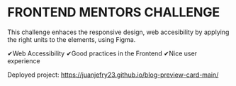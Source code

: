 # FRONTEND MENTORS CHALLENGE

This challenge enhaces the responsive design, web accesibility by applying the right units to the 
elements, using Figma.

✔Web Accessibility
✔Good practices in the Frontend
✔Nice user experience

Deployed project: https://juanjefry23.github.io/blog-preview-card-main/
